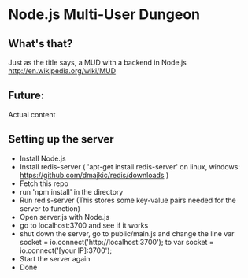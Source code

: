 Node.js Multi-User Dungeon
==================

What's that?
------------
Just as the title says, a MUD with a backend in Node.js
http://en.wikipedia.org/wiki/MUD


Future:
------
Actual content


Setting up the server
----------

* Install Node.js
* Install redis-server ( 'apt-get install redis-server' on linux, windows: https://github.com/dmajkic/redis/downloads )
* Fetch this repo
* run 'npm install' in the directory
* Run redis-server (This stores some key-value pairs needed for the server to function)
* Open server.js with Node.js
* go to localhost:3700 and see if it works
* shut down the server, go to public/main.js and change the line var socket = io.connect('http://localhost:3700'); to var socket = io.connect('[your IP]:3700');
* Start the server again
* Done
